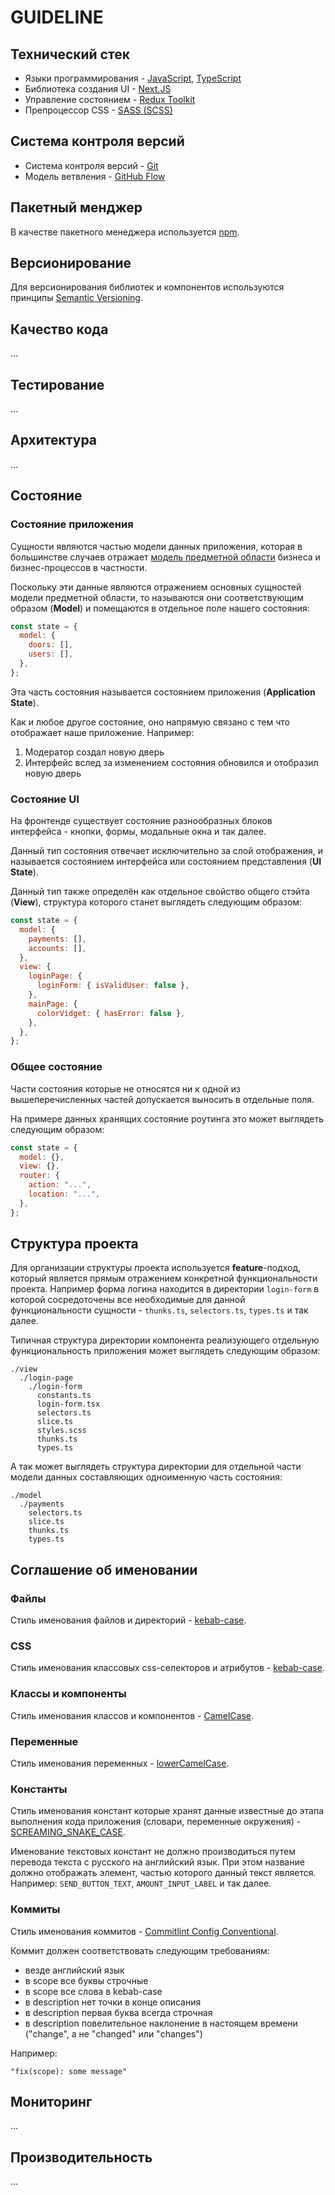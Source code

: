 # GUIDELINE

## Технический стек

- Языки программирования - [JavaScript](https://developer.mozilla.org/en-US/docs/Web/JavaScript), [TypeScript](https://www.typescriptlang.org/)
- Библиотека создания UI - [Next.JS](https://nextjs.org/)
- Управление состоянием - [Redux Toolkit](https://redux-toolkit.js.org/)
- Препроцессор CSS - [SASS (SCSS)](https://sass-lang.com/)

## Система контроля версий

- Cистема контроля версий - [Git](https://git-scm.com/)
- Модель ветвления - [GitHub Flow](https://guides.github.com/introduction/flow/)

## Пакетный менджер

В качестве пакетного менеджера используется [npm](https://www.npmjs.com/).

## Версионирование

Для версионирования библиотек и компонентов используются принципы [Semantic Versioning](https://semver.org/).

## Качество кода

...

## Тестирование

...

## Архитектура

...

## Состояние

### Состояние приложения

Сущности являются частью модели данных приложения, которая в большинстве случаев отражает [модель предметной области](https://en.wikipedia.org/wiki/Domain_model) бизнеса и бизнес-процессов в частности.

Поскольку эти данные являются отражением основных сущностей модели предметной области, то называются они соответствующим образом (**Model**) и помещаются в отдельное поле нашего состояния:

```js
const state = {
  model: {
    doors: [],
    users: [],
  },
};
```

Эта часть состояния называется состоянием приложения (**Application State**).

Как и любое другое состояние, оно напрямую связано с тем что отображает наше приложение. Например:

1. Модератор создал новую дверь
2. Интерфейс вслед за изменением состояния обновился и отобразил новую дверь

### Состояние UI

На фронтенде существует состояние разнообразных блоков интерфейса - кнопки, формы, модальные окна и так далее.

Данный тип состояния отвечает исключительно за слой отображения, и называется состоянием интерфейса или состоянием представления (**UI State**).

Данный тип также определён как отдельное свойство общего стэйта (**View**), структура которого станет выглядеть следующим образом:

```js
const state = {
  model: {
    payments: [],
    accounts: [],
  },
  view: {
    loginPage: {
      loginForm: { isValidUser: false },
    },
    mainPage: {
      colorVidget: { hasError: false },
    },
  },
};
```

### Общее состояние

Части состояния которые не относятся ни к одной из вышеперечисленных частей допускается выносить в отдельные поля.

На примере данных хранящих состояние роутинга это может выглядеть следующим образом:

```js
const state = {
  model: {},
  view: {},
  router: {
    action: "...",
    location: "...",
  },
};
```

## Структура проекта

Для организации структуры проекта используется **feature**-подход, который является прямым отражением конкретной функциональности проекта. Например форма логина находится в директории `login-form` в которой сосредоточены все необходимые для данной функциональности сущности - `thunks.ts`, `selectors.ts`, `types.ts` и так далее.

Типичная структура директории компонента реализующего отдельную функциональность приложения может выглядеть следующим образом:

```
./view
  ./login-page
    ./login-form
      constants.ts
      login-form.tsx
      selectors.ts
      slice.ts
      styles.scss
      thunks.ts
      types.ts
```

А так может выглядеть структура директории для отдельной части модели данных составляющих одноименную часть состояния:

```
./model
  ./payments
    selectors.ts
    slice.ts
    thunks.ts
    types.ts
```

## Соглашение об именовании

### Файлы

Стиль именования файлов и директорий - [kebab-case](https://ru.wikipedia.org/wiki/Snake_case).

### CSS

Стиль именования классовых css-селекторов и атрибутов - [kebab-case](https://ru.wikipedia.org/wiki/Snake_case).

### Классы и компоненты

Стиль именования классов и компонентов - [CamelCase](https://ru.wikipedia.org/wiki/CamelCase).

### Переменные

Стиль именования переменных - [lowerCamelCase](https://ru.wikipedia.org/wiki/CamelCase).

### Константы

Стиль именования констант которые хранят данные известные до этапа выполнения кода приложения (словари, переменные окружения) - [SCREAMING_SNAKE_CASE](https://ru.wikipedia.org/wiki/Snake_case).

Именование текстовых констант не должно производиться путем перевода текста с русского на английский язык. При этом название должно отображать элемент, частью которого данный текст является. Например: `SEND_BUTTON_TEXT`, `AMOUNT_INPUT_LABEL` и так далее.

### Коммиты

Стиль именования коммитов - [Commitlint Config Conventional](https://github.com/conventional-changelog/commitlint/tree/master/@commitlint/config-conventional).

Коммит должен соответствовать следующим требованиям:

- везде английский язык
- в scope все буквы строчные
- в scope все слова в kebab-case
- в description нет точки в конце описания
- в description первая буква всегда строчная
- в description повелительное наклонение в настоящем времени ("change", а не "changed" или "changes")

Например:

    "fix(scope): some message" 

## Мониторинг

...

## Производительность

...
